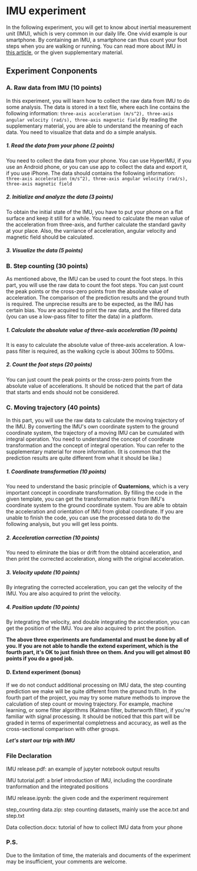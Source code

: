 # IMU experiment
In the following experiment, you will get to know about inertial measurement unit (IMU), which is very common in our daily life. One vivid example is our smartphone. By containing an IMU, a smartphone can thus count your foot steps when you are walking or running. You can read more about IMU in [this article](https://en.wikipedia.org/wiki/Inertial_measurement_unit), or the given supplementary material.

## Experiment Conponents
### A. Raw data from IMU (10 points)
In this experiment, you will learn how to collect the raw data from IMU to do some analysis. The data is stored in a text file, where each line contains the following information:
```three-axis acceleration (m/s^2), three-axis angular velocity (rad/s), three-axis magnetic field```
By reading the supplementary material, you are able to understand the meaning of each data. You need to visualize that data and do a simple analysis.

##### 1. Read the data from your phone (2 points)
You need to collect the data from your phone. You can use HyperIMU, if you use an Android phone, or you can use app to collect the data and export it, if you use iPhone. The data should contains the following information:
```three-axis acceleration (m/s^2), three-axis angular velocity (rad/s), three-axis magnetic field```

##### 2. Initialize and analyze the data (3 points)
To obtain the initial state of the IMU, you have to put your phone on a flat surface and keep it still for a while. You need to calculate the mean value of the acceleration from three-axis, and further calculate the standard gavity at your place. Also, the varriance of acceleration, angular velocity and magnetic field should be calculated.
##### 3. Visualize the data (5 points)

### B. Step counting (30 points)
As mentioned above, the IMU can be used to count the foot steps. In this part, you will use the raw data to count the foot steps. You can just count the peak points or the cross-zero points from the absolute value of acceleration. The comparison of the prediction results and the ground truth is required. The unprecise results are to be expected, as the IMU has certain bias.
You are acquired to print the raw data, and the filtered data (you can use a low-pass filter to filter the data) in a platform.

##### 1. Calculate the absolute value of three-axis acceleration (10 points)
It is easy to calculate the absolute value of three-axis acceleration. A low-pass filter is required, as the walking cycle is about 300ms to 500ms.
##### 2. Count the foot steps (20 points)
You can just count the peak points or the cross-zero points from the absolute value of accelerations. It should be noticed that the part of data that starts and ends should not be considered.

### C. Moving trajectory (40 points)
In this part, you will use the raw data to calculate the moving trajectory of the IMU. By converting the IMU's own coordinate system to the ground coordinate system, the trajectory of a moving IMU can be cumulated with integral operation. You need to understand the concept of coordinate transformation and the concept of integral operation. You can refer to the supplementary material for more information. (It is common that the prediction results are quite different from what it should be like.)
##### 1. Coordinate transformation (10 points)
You need to understand the basic principle of **Quaternions**, which is a very important concept in coordinate transformation. By filling the code in the given template, you can get the transformation matrix from IMU's coordinate system to the ground coordinate system. You are able to obtain the acceleration and orientation of IMU from global coordinate. If you are unable to finish the code, you can use the processed data to do the following analysis, but you will get less points.
##### 2. Acceleration correction (10 points)
You need to eliminate the bias or drift from the obtaind acceleration, and then print the corrected acceleration, along with the original acceleration.
##### 3. Velocity update (10 points)
By integrating the corrected acceleration, you can get the velocity of the IMU. You are also acquired to print the velocity.
##### 4. Position update (10 points)
By integrating the velocity, and double integrating the acceleration, you can get the position of the IMU. You are also acquired to print the position.

**The above three experiments are fundamental and must be done by all of you. If you are not able to handle the extend experiment, which is the fourth part, it's OK to just finish three on them. And you will get almost 80 points if you do a good job.**

#### D. Extend experiment (bonus)
If we do not conduct additional processing on IMU data, the step counting prediction we make will be quite different from the ground truth. In the fourth part of the project, you may try some mature methods to improve the calculation of step count or moving trajectory. For example, machine learning, or some filter algorithms (Kalman filter, butterworth filter), if you're familiar with signal processing. It should be noticed that this part will be graded in terms of experimental completness and accuracy, as well as the cross-sectional comparison with other groups.

***Let's start our trip with IMU***

### File Declaration

IMU release.pdf: an example of jupyter notebook output results

IMU tutorial.pdf: a brief introduction of IMU, including the coordinate tranformation and the integrated positions

IMU release.ipynb: the given code and the experiment requirement

step_counting data.zip: step counting datasets, mainly use the acce.txt and step.txt

Data collection.docx: tutorial of how to collect IMU data from your phone

### P.S.

Due to the limitation of time, the materials and documents of the experiment may be insufficient, your comments are welcome.
